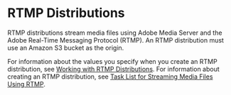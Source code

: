 # RTMP Distributions<a name="distribution-overview-rtmp"></a>

RTMP distributions stream media files using Adobe Media Server and the Adobe Real\-Time Messaging Protocol \(RTMP\)\. An RTMP distribution must use an Amazon S3 bucket as the origin\. 

For information about the values you specify when you create an RTMP distribution, see [Working with RTMP Distributions](distribution-rtmp.md)\. For information about creating an RTMP distribution, see [Task List for Streaming Media Files Using RTMP](distribution-rtmp-creating.md)\. 